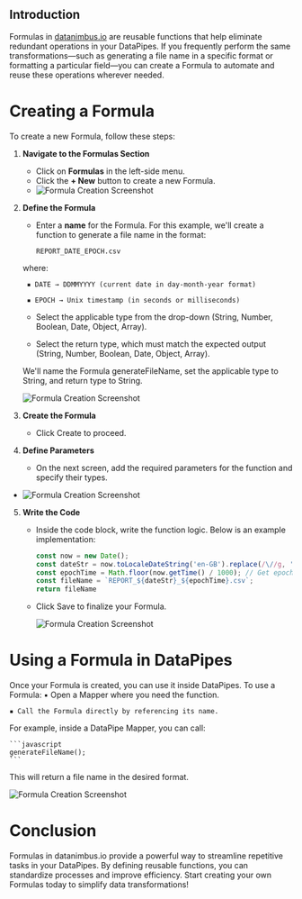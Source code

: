 ## Introduction

Formulas in [datanimbus.io](https://datanimbus.io) are reusable functions 
that help eliminate redundant operations in your DataPipes. If you frequently 
perform the same transformations—such as generating a file name in a specific 
format or formatting a particular field—you can create a Formula to automate 
and reuse these operations wherever needed.

# Creating a Formula

To create a new Formula, follow these steps:

1. **Navigate to the Formulas Section**
   - Click on **Formulas** in the left-side menu.
   - Click the **+ New** button to create a new Formula.
   - <img src="/app/assets/docs/images/formula_0.png" alt="Formula Creation Screenshot" />

2. **Define the Formula**
   - Enter a **name** for the Formula. For this example, we'll create a function to generate a file name in the format:
        ```csv
        REPORT_DATE_EPOCH.csv
        ```
    where:

        ▪ DATE → DDMMYYYY (current date in day-month-year format)

        ▪ EPOCH → Unix timestamp (in seconds or milliseconds)

    - Select the applicable type from the drop-down (String, Number, Boolean, Date, Object, Array).

    - Select the return type, which must match the expected output (String, Number, Boolean, Date, Object, Array).

    We'll name the Formula generateFileName, set the applicable type to String, and return type to String.

    <img src="/app/assets/docs/images/formula_1.png" alt="Formula Creation Screenshot" />

3. **Create the Formula**

    - Click Create to proceed.

4. **Define Parameters**

    - On the next screen, add the required parameters for the function and specify their types.
- <img src="/app/assets/docs/images/formula_2.png" alt="Formula Creation Screenshot" />

5. **Write the Code**

    - Inside the code block, write the function logic. Below is an example implementation:
        ```javascript
        const now = new Date();
        const dateStr = now.toLocaleDateString('en-GB').replace(/\//g, ''); // Format as DDMMYYYY
        const epochTime = Math.floor(now.getTime() / 1000); // Get epoch time in seconds
        const fileName = `REPORT_${dateStr}_${epochTime}.csv`;
        return fileName
        ```

    - Click Save to finalize your Formula.

        <img src="/app/assets/docs/images/formula_3.png" alt="Formula Creation Screenshot" />

# Using a Formula in DataPipes

Once your Formula is created, you can use it inside DataPipes. To use a Formula:
    ▪ Open a Mapper where you need the function.

    ▪ Call the Formula directly by referencing its name.

For example, inside a DataPipe Mapper, you can call:

    ```javascript
    generateFileName();
    ```
This will return a file name in the desired format.

<img src="/app/assets/docs/images/formula_4.png" alt="Formula Creation Screenshot" />

# Conclusion

Formulas in datanimbus.io  provide a powerful way to streamline repetitive tasks in your DataPipes. By defining reusable functions, you can standardize processes and improve efficiency. Start creating your own Formulas today to simplify data transformations!